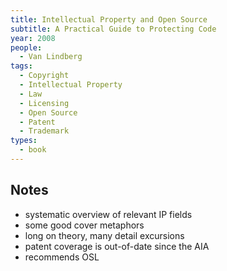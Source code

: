 ```yaml
---
title: Intellectual Property and Open Source
subtitle: A Practical Guide to Protecting Code
year: 2008
people:
  - Van Lindberg
tags:
  - Copyright
  - Intellectual Property
  - Law
  - Licensing
  - Open Source
  - Patent
  - Trademark
types:
  - book
---
```


## Notes
- systematic overview of relevant IP fields
- some good cover metaphors
- long on theory, many detail excursions
- patent coverage is out-of-date since the AIA
- recommends OSL

